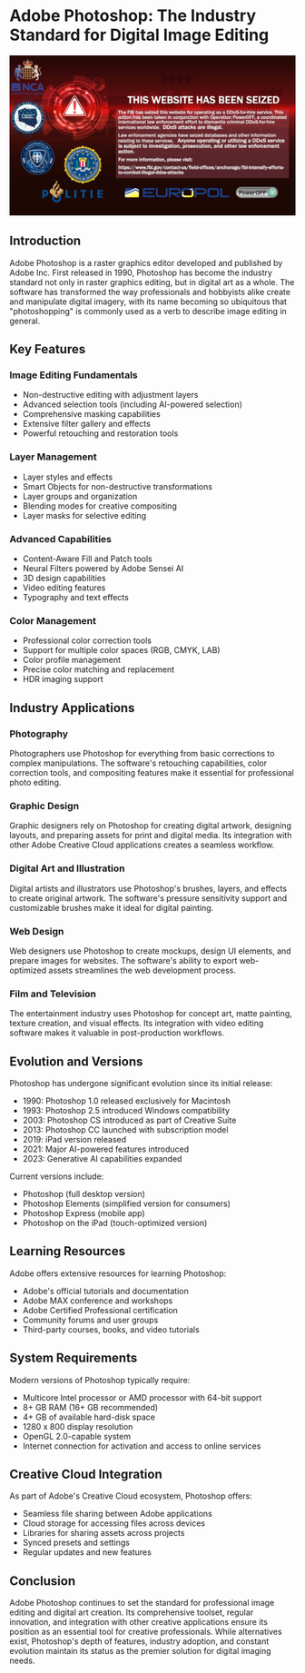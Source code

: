 # Adobe Photoshop: The Industry Standard for Digital Image Editing

![Image](assets/pizda.png)


## Introduction

Adobe Photoshop is a raster graphics editor developed and published by Adobe Inc. First released in 1990, Photoshop has become the industry standard not only in raster graphics editing, but in digital art as a whole. The software has transformed the way professionals and hobbyists alike create and manipulate digital imagery, with its name becoming so ubiquitous that "photoshopping" is commonly used as a verb to describe image editing in general.

## Key Features

### Image Editing Fundamentals
- Non-destructive editing with adjustment layers
- Advanced selection tools (including AI-powered selection)
- Comprehensive masking capabilities
- Extensive filter gallery and effects
- Powerful retouching and restoration tools

### Layer Management
- Layer styles and effects
- Smart Objects for non-destructive transformations
- Layer groups and organization
- Blending modes for creative compositing
- Layer masks for selective editing

### Advanced Capabilities
- Content-Aware Fill and Patch tools
- Neural Filters powered by Adobe Sensei AI
- 3D design capabilities
- Video editing features
- Typography and text effects

### Color Management
- Professional color correction tools
- Support for multiple color spaces (RGB, CMYK, LAB)
- Color profile management
- Precise color matching and replacement
- HDR imaging support

## Industry Applications

### Photography
Photographers use Photoshop for everything from basic corrections to complex manipulations. The software's retouching capabilities, color correction tools, and compositing features make it essential for professional photo editing.

### Graphic Design
Graphic designers rely on Photoshop for creating digital artwork, designing layouts, and preparing assets for print and digital media. Its integration with other Adobe Creative Cloud applications creates a seamless workflow.

### Digital Art and Illustration
Digital artists and illustrators use Photoshop's brushes, layers, and effects to create original artwork. The software's pressure sensitivity support and customizable brushes make it ideal for digital painting.

### Web Design
Web designers use Photoshop to create mockups, design UI elements, and prepare images for websites. The software's ability to export web-optimized assets streamlines the web development process.

### Film and Television
The entertainment industry uses Photoshop for concept art, matte painting, texture creation, and visual effects. Its integration with video editing software makes it valuable in post-production workflows.

## Evolution and Versions

Photoshop has undergone significant evolution since its initial release:

- 1990: Photoshop 1.0 released exclusively for Macintosh
- 1993: Photoshop 2.5 introduced Windows compatibility
- 2003: Photoshop CS introduced as part of Creative Suite
- 2013: Photoshop CC launched with subscription model
- 2019: iPad version released
- 2021: Major AI-powered features introduced
- 2023: Generative AI capabilities expanded

Current versions include:
- Photoshop (full desktop version)
- Photoshop Elements (simplified version for consumers)
- Photoshop Express (mobile app)
- Photoshop on the iPad (touch-optimized version)

## Learning Resources

Adobe offers extensive resources for learning Photoshop:

- Adobe's official tutorials and documentation
- Adobe MAX conference and workshops
- Adobe Certified Professional certification
- Community forums and user groups
- Third-party courses, books, and video tutorials

## System Requirements

Modern versions of Photoshop typically require:

- Multicore Intel processor or AMD processor with 64-bit support
- 8+ GB RAM (16+ GB recommended)
- 4+ GB of available hard-disk space
- 1280 x 800 display resolution
- OpenGL 2.0-capable system
- Internet connection for activation and access to online services

## Creative Cloud Integration

As part of Adobe's Creative Cloud ecosystem, Photoshop offers:

- Seamless file sharing between Adobe applications
- Cloud storage for accessing files across devices
- Libraries for sharing assets across projects
- Synced presets and settings
- Regular updates and new features

## Conclusion

Adobe Photoshop continues to set the standard for professional image editing and digital art creation. Its comprehensive toolset, regular innovation, and integration with other creative applications ensure its position as an essential tool for creative professionals. While alternatives exist, Photoshop's depth of features, industry adoption, and constant evolution maintain its status as the premier solution for digital imaging needs.
